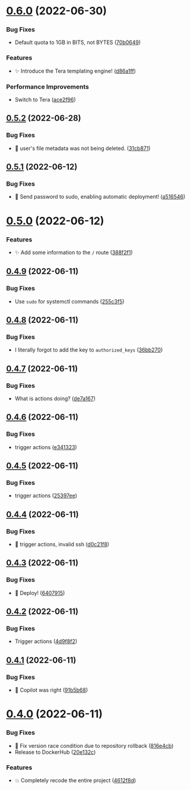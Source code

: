 # [0.6.0](https://github.com/magnesium-uploader/magnesium-oxide/compare/v0.5.2...v0.6.0) (2022-06-30)


### Bug Fixes

* Default quota to 1GB in BITS, not BYTES ([70b0649](https://github.com/magnesium-uploader/magnesium-oxide/commit/70b064963095e837f3e856a2876ee4596c1d42ea))


### Features

* :sparkles: Introduce the Tera templating engine! ([d86a1ff](https://github.com/magnesium-uploader/magnesium-oxide/commit/d86a1ffac91579202a56cbdeb5a8a1a5eb8dc9e5))


### Performance Improvements

* Switch to Tera ([ace2f96](https://github.com/magnesium-uploader/magnesium-oxide/commit/ace2f96b24700670b50dccc74cf4c4921bad85b0))



## [0.5.2](https://github.com/magnesium-uploader/magnesium-oxide/compare/v0.5.1...v0.5.2) (2022-06-28)


### Bug Fixes

* :bug: user's file metadata was not being deleted. ([31cb871](https://github.com/magnesium-uploader/magnesium-oxide/commit/31cb871a6d64e4a5685fdc9f6e07a26f6ff9d692))



## [0.5.1](https://github.com/magnesium-uploader/magnesium-oxide/compare/v0.5.0...v0.5.1) (2022-06-12)


### Bug Fixes

* :rocket: Send password to sudo, enabling automatic deployment! ([a516546](https://github.com/magnesium-uploader/magnesium-oxide/commit/a516546769bdafa7bdb487452ece1b94a2ddec5e))



# [0.5.0](https://github.com/magnesium-uploader/magnesium-oxide/compare/v0.4.9...v0.5.0) (2022-06-12)


### Features

* :sparkles: Add some information to the `/` route ([388f2f1](https://github.com/magnesium-uploader/magnesium-oxide/commit/388f2f1d97d9baa784bc0d17c3652dd651f5735a))



## [0.4.9](https://github.com/magnesium-uploader/magnesium-oxide/compare/v0.4.8...v0.4.9) (2022-06-11)


### Bug Fixes

* Use `sudo` for systemctl commands ([255c3f5](https://github.com/magnesium-uploader/magnesium-oxide/commit/255c3f5ddb298af0475927efe9dbc72c199ade8f))



## [0.4.8](https://github.com/magnesium-uploader/magnesium-oxide/compare/v0.4.7...v0.4.8) (2022-06-11)


### Bug Fixes

* I literally forgot to add the key to `authorized_keys` ([36bb270](https://github.com/magnesium-uploader/magnesium-oxide/commit/36bb2704be0f322b7e0cb3e0048d5c76c92f1cca))



## [0.4.7](https://github.com/magnesium-uploader/magnesium-oxide/compare/v0.4.6...v0.4.7) (2022-06-11)


### Bug Fixes

* What is actions doing? ([de7a167](https://github.com/magnesium-uploader/magnesium-oxide/commit/de7a167826d7019d9aa138aeec90dcdd127af972))



## [0.4.6](https://github.com/magnesium-uploader/magnesium-oxide/compare/v0.4.5...v0.4.6) (2022-06-11)


### Bug Fixes

* trigger actions ([e341323](https://github.com/magnesium-uploader/magnesium-oxide/commit/e3413231a6ae60daa8bf69f1b8ae3a207b5b0440))



## [0.4.5](https://github.com/magnesium-uploader/magnesium-oxide/compare/v0.4.4...v0.4.5) (2022-06-11)


### Bug Fixes

* trigger actions ([25397ee](https://github.com/magnesium-uploader/magnesium-oxide/commit/25397eebbb34f3f8176f6d08f614442337d5f446))



## [0.4.4](https://github.com/magnesium-uploader/magnesium-oxide/compare/v0.4.3...v0.4.4) (2022-06-11)


### Bug Fixes

* :bug: trigger actions, invalid ssh ([d0c21f8](https://github.com/magnesium-uploader/magnesium-oxide/commit/d0c21f89b9bb2c606ce6120b5d3f16c0cdbbddf2))



## [0.4.3](https://github.com/magnesium-uploader/magnesium-oxide/compare/v0.4.2...v0.4.3) (2022-06-11)


### Bug Fixes

* :rocket: Deploy! ([6407915](https://github.com/magnesium-uploader/magnesium-oxide/commit/64079153c0f58ddde4da97c7cd25a5e097fac562))



## [0.4.2](https://github.com/magnesium-uploader/magnesium-oxide/compare/v0.4.1...v0.4.2) (2022-06-11)


### Bug Fixes

* Trigger actions ([4d9f8f2](https://github.com/magnesium-uploader/magnesium-oxide/commit/4d9f8f2944c6acd729fcc1afd99849a19c70250e))



## [0.4.1](https://github.com/magnesium-uploader/magnesium-oxide/compare/v0.4.0...v0.4.1) (2022-06-11)


### Bug Fixes

* :bug: Copilot was right ([91b5b68](https://github.com/magnesium-uploader/magnesium-oxide/commit/91b5b68adf234fca41ce18d1b4cfe7bab5483a82))



# [0.4.0](https://github.com/magnesium-uploader/magnesium-oxide/compare/4612f8d13d5ecbd999ddb35e8127a4b9c1e5340a...v0.4.0) (2022-06-11)


### Bug Fixes

* :bookmark: Fix version race condition due to repository rollback ([816e4cb](https://github.com/magnesium-uploader/magnesium-oxide/commit/816e4cb2ebcf7ae94e12b04ceb8e47e39ee4cbd8))
* Release to DockerHub ([20e132c](https://github.com/magnesium-uploader/magnesium-oxide/commit/20e132c791450b30f97aebb9bf90150ac7e23887))


### Features

* :boom: Completely recode the entire project ([4612f8d](https://github.com/magnesium-uploader/magnesium-oxide/commit/4612f8d13d5ecbd999ddb35e8127a4b9c1e5340a))



